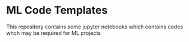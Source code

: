 # ML Code Templates

This repository contains some jupyter notebooks which contains codes whch may be required for ML projects
